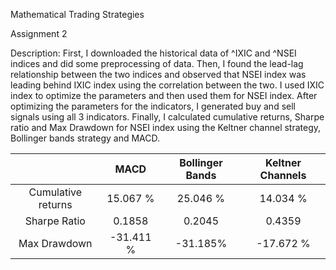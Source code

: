 ﻿Mathematical Trading Strategies

Assignment 2

Description: First, I downloaded the historical data of ^IXIC and ^NSEI indices and did some preprocessing of data. Then, I found the lead-lag relationship between the two indices and observed that NSEI index was leading behind IXIC index using the correlation between the two. 
I used IXIC index to optimize the parameters and then used them for NSEI index. After optimizing the parameters for the indicators, I generated buy and sell signals using all 3 indicators. Finally, I calculated cumulative returns, Sharpe ratio and Max Drawdown for NSEI index using the Keltner channel strategy, Bollinger bands strategy and MACD.


||MACD|Bollinger Bands|Keltner Channels|
| :-: | :-: | :-: | :-: |
|Cumulative returns|15\.067 %|25\.046 %|14\.034 %|
|Sharpe Ratio|0\.1858|0\.2045|0\.4359|
|Max Drawdown|-31.411 %|-31.185%|-17.672 %|


